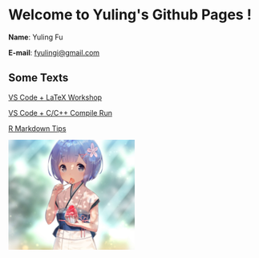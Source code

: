 # Welcome to Yuling's Github Pages !

**Name**: Yuling Fu

**E-mail**: fyulingi@gmail.com


## Some Texts

[VS Code + LaTeX Workshop](./VS_Code+LaTeX_Workshop.html)

[VS Code + C/C++ Compile Run](./VS_Code+C(C++).html)

[R Markdown Tips](./R_Markdown_Tips.html)

<img src='./imgnew_0045.jpg' width="50%" height="50%" />
